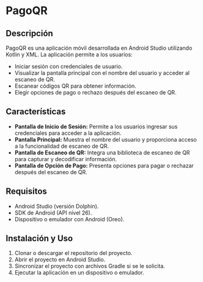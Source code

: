 # PagoQR

## Descripción

PagoQR es una aplicación móvil desarrollada en Android Studio utilizando Kotlin y XML. La aplicación permite a los usuarios:

- Iniciar sesión con credenciales de usuario.
- Visualizar la pantalla principal con el nombre del usuario y acceder al escaneo de QR.
- Escanear códigos QR para obtener información.
- Elegir opciones de pago o rechazo después del escaneo de QR.

## Características

- **Pantalla de Inicio de Sesión:** Permite a los usuarios ingresar sus credenciales para acceder a la aplicación.
- **Pantalla Principal:** Muestra el nombre del usuario y proporciona acceso a la funcionalidad de escaneo de QR.
- **Pantalla de Escaneo de QR:** Integra una biblioteca de escaneo de QR para capturar y decodificar información.
- **Pantalla de Opción de Pago:** Presenta opciones para pagar o rechazar después del escaneo de QR.

## Requisitos

- Android Studio  (versión Dolphin).
- SDK de Android (API nivel 26).
- Dispositivo o emulador con Android (Oreo).

## Instalación y Uso

1. Clonar o descargar el repositorio del proyecto.
2. Abrir el proyecto en Android Studio.
3. Sincronizar el proyecto con archivos Gradle si se le solicita.
4. Ejecutar la aplicación en un dispositivo o emulador.
